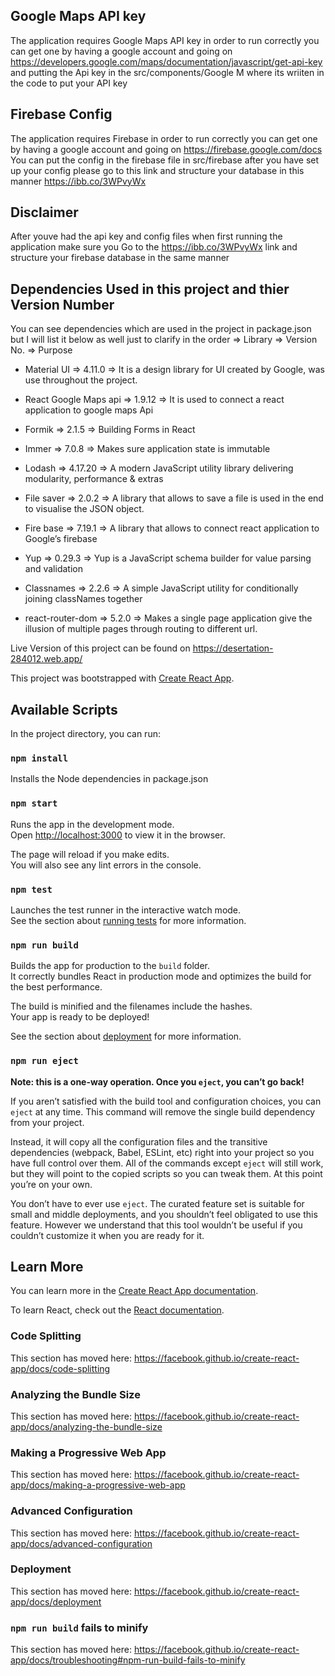 ## Google Maps API key 
The application requires Google Maps API key in order to run correctly you can get one by having a google account and going on 
https://developers.google.com/maps/documentation/javascript/get-api-key 
and putting the Api key in the src/components/Google M where its wriiten in the code to put your API key 

## Firebase Config 
The application requires Firebase in order to run correctly you can get one by having a google account and going on 
https://firebase.google.com/docs 
You can put the config in the firebase file in src/firebase
after you have set up your config please go to this link and structure your database in this manner  https://ibb.co/3WPvyWx

## Disclaimer
After youve had the api key and config files when first running the application
make sure you Go to the https://ibb.co/3WPvyWx link and structure your firebase database in the same manner 

## Dependencies Used in this project and thier Version Number 
You can see dependencies which are used in the project in package.json but I will list it below as well just to clarify 
in the order => Library => Version No. => Purpose

- Material UI =>	4.11.0	=> It is a design library for UI created by Google, was use throughout the project.  

- React Google Maps api =>	1.9.12  =>	It is used to connect a react application to google maps Api 

- Formik =>	2.1.5 =>	Building Forms in React 

- Immer =>	7.0.8	 => Makes sure application state is immutable 

- Lodash =>	4.17.20	=> A modern JavaScript utility library delivering modularity, performance & extras

- File saver => 2.0.2	=> A library that allows to save a file is used in the end to visualise the JSON object.

- Fire base =>	7.19.1 =>	A library that allows to connect react application to Google’s firebase 

- Yup =>	0.29.3 =>	Yup is a JavaScript schema builder for value parsing and validation

- Classnames =>	2.2.6 =>	A simple JavaScript utility for conditionally joining classNames together 

- react-router-dom =>	5.2.0 => Makes a single page application give the illusion of multiple pages through routing to different url. 


Live Version of this project can be found on https://desertation-284012.web.app/ 

This project was bootstrapped with [Create React App](https://github.com/facebook/create-react-app).

## Available Scripts

In the project directory, you can run:

### `npm install`
Installs the Node dependencies in package.json 

### `npm start`

Runs the app in the development mode.<br />
Open [http://localhost:3000](http://localhost:3000) to view it in the browser.

The page will reload if you make edits.<br />
You will also see any lint errors in the console.

### `npm test`

Launches the test runner in the interactive watch mode.<br />
See the section about [running tests](https://facebook.github.io/create-react-app/docs/running-tests) for more information.

### `npm run build`

Builds the app for production to the `build` folder.<br />
It correctly bundles React in production mode and optimizes the build for the best performance.

The build is minified and the filenames include the hashes.<br />
Your app is ready to be deployed!

See the section about [deployment](https://facebook.github.io/create-react-app/docs/deployment) for more information.

### `npm run eject`

**Note: this is a one-way operation. Once you `eject`, you can’t go back!**

If you aren’t satisfied with the build tool and configuration choices, you can `eject` at any time. This command will remove the single build dependency from your project.

Instead, it will copy all the configuration files and the transitive dependencies (webpack, Babel, ESLint, etc) right into your project so you have full control over them. All of the commands except `eject` will still work, but they will point to the copied scripts so you can tweak them. At this point you’re on your own.

You don’t have to ever use `eject`. The curated feature set is suitable for small and middle deployments, and you shouldn’t feel obligated to use this feature. However we understand that this tool wouldn’t be useful if you couldn’t customize it when you are ready for it.

## Learn More

You can learn more in the [Create React App documentation](https://facebook.github.io/create-react-app/docs/getting-started).

To learn React, check out the [React documentation](https://reactjs.org/).

### Code Splitting

This section has moved here: https://facebook.github.io/create-react-app/docs/code-splitting

### Analyzing the Bundle Size

This section has moved here: https://facebook.github.io/create-react-app/docs/analyzing-the-bundle-size

### Making a Progressive Web App

This section has moved here: https://facebook.github.io/create-react-app/docs/making-a-progressive-web-app

### Advanced Configuration

This section has moved here: https://facebook.github.io/create-react-app/docs/advanced-configuration

### Deployment

This section has moved here: https://facebook.github.io/create-react-app/docs/deployment

### `npm run build` fails to minify

This section has moved here: https://facebook.github.io/create-react-app/docs/troubleshooting#npm-run-build-fails-to-minify
